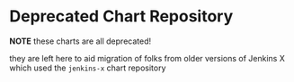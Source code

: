 # Deprecated Chart Repository

**NOTE** these charts are all deprecated!

they are left here to aid migration of folks from older versions of Jenkins X which used the `jenkins-x` chart repository